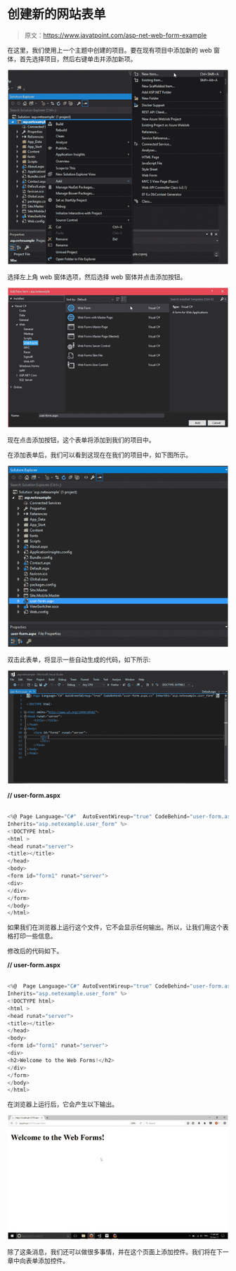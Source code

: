 # 创建新的网站表单

> 原文：<https://www.javatpoint.com/asp-net-web-form-example>

在这里，我们使用上一个主题中创建的项目。要在现有项目中添加新的 web 窗体，首先选择项目，然后右键单击并添加新项。

![ASP New web form 1](img/78491efd76319f578e78033e210131fd.png)

选择左上角 web 窗体选项，然后选择 web 窗体并点击添加按钮。

![ASP New web form 2](img/7b18fcb466b7148a17c45d268e539053.png)

现在点击添加按钮，这个表单将添加到我们的项目中。

在添加表单后，我们可以看到这现在在我们的项目中，如下图所示。

![ASP New web form 3](img/3110f43b689f07085dba309a4c2fb69e.png)

双击此表单，将显示一些自动生成的代码，如下所示:

![ASP New web form 4](img/de0b51b9736e82d78bf5d255b7410d9a.png)

**// user-form.aspx**

```cs

<%@ Page Language="C#"  AutoEventWireup="true" CodeBehind="user-form.aspx.cs"
Inherits="asp.netexample.user_form" %>
<!DOCTYPE html>
<html >
<head runat="server">
<title></title>
</head>
<body>
<form id="form1" runat="server">
<div>
</div>
</form>
</body>
</html>

```

如果我们在浏览器上运行这个文件，它不会显示任何输出。所以，让我们用这个表格打印一些信息。

修改后的代码如下。

**// user-form.aspx**

```cs

<%@  Page Language="C#" AutoEventWireup="true" CodeBehind="user-form.aspx.cs"
Inherits="asp.netexample.user_form" %>
<!DOCTYPE html>
<html >
<head runat="server">
<title></title>
</head>
<body>
<form id="form1" runat="server">
<div>
<h2>Welcome to the Web Forms!</h2>
</div>
</form>
</body>
</html>

```

在浏览器上运行后，它会产生以下输出。

![ASP New web form 5](img/1cd7ae9c6c3c6d98888cc516fe499838.png)

除了这条消息，我们还可以做很多事情，并在这个页面上添加控件。我们将在下一章中向表单添加控件。
